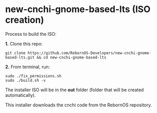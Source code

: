 # new-cnchi-gnome-based-lts (ISO creation)

Process to build the ISO:

**1.** Clone this repo:

```
git clone https://github.com/RebornOS-Developers/new-cnchi-gnome-based-lts.git && cd new-cnchi-gnome-based-lts
```

**2.** From terminal, run:

```
sudo ./fix_permissions.sh
sudo ./build.sh -v
```

The installer ISO will be in the **out** folder (folder that will be created automatically).

This installer downloads the cnchi code from the RebornOS repository.
